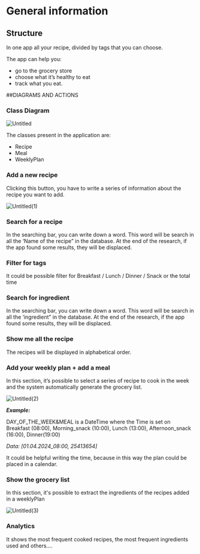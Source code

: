 # General information

## Structure

In one app all your recipe, divided by tags that you can choose.

The app can help you:

- go to the grocery store
- choose what it’s healthy to eat
- track what you eat.

##DIAGRAMS AND ACTIONS

### Class Diagram

![Untitled](https://github.com/emmedibi/mealManager/assets/55384897/7204e087-35fa-4aa8-870e-363f125ede55)

The classes present in the application are:
- Recipe
- Meal
- WeeklyPlan

### Add a new recipe

Clicking this button, you have to write a series of information about the recipe you want to add.

![Untitled(1)](https://github.com/emmedibi/mealManager/assets/55384897/9c9fdace-9147-4ee5-8b4a-84b9f432a2e0)

### Search for a recipe

In the searching bar, you can write down a word. This word will be search in all the ‘Name of the recipe” in the database. At the end of the research, if the app found some results, they will be displaced.

### Filter for tags

It could be possible filter for Breakfast / Lunch / Dinner / Snack or the total time

### Search for ingredient

In the searching bar, you can write down a word. This word will be search in all the ‘ingredient” in the database. At the end of the research, if the app found some results, they will be displaced.

### Show me all the recipe

The recipes will be displayed in alphabetical order.

### Add your weekly plan + add a meal

In this section, it’s possible to select a series of recipe to cook in the week and the system automatically generate the grocery list.

![Untitled(2)](https://github.com/emmedibi/mealManager/assets/55384897/6f66f4a1-3aa9-4250-83e3-c5652483c2f6)


***Example:***

DAY_OF_THE_WEEK&MEAL is a DateTime where the Time is set on Breakfast (08:00), Morning_snack (10:00), Lunch (13:00), Afternoon_snack (16:00), Dinner(19:00)

*Data: [01.04.2024_08:00, 25413654]*

It could be helpful writing the time, because in this way the plan could be placed in a calendar.

### Show the grocery list

In this section, it's possible to extract the ingredients of the recipes added in a weeklyPlan

![Untitled(3)](https://github.com/emmedibi/mealManager/assets/55384897/d1952952-216c-43b8-a477-91f244816443)


### Analytics

It shows the most frequent cooked recipes, the most frequent ingredients used and others….
